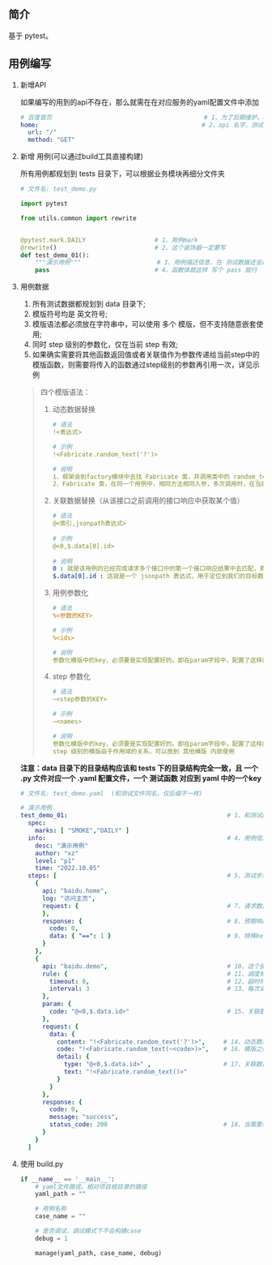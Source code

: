 ## 简介

基于 pytest。

## 用例编写

1. 新增API

   如果编写的用到的api不存在，那么就需在在对应服务的yaml配置文件中添加

   ```yaml
   # 百度首页                                          # 1、为了后期维护，api都应该写上备注
   home:                                             # 2、api 名字，测试数据中通过这个名字引用
     url: "/"
     method: "GET"
   ```

2. 新增 用例(可以通过build工具直接构建)

   所有用例都规划到 tests 目录下，可以根据业务模块再细分文件夹

   ```python
   # 文件名: test_demo.py
   
   import pytest
   
   from utils.common import rewrite
   
   
   @pytest.mark.DAILY                   # 1、用例mark
   @rewrite()                           # 2、这个装饰器一定要写
   def test_demo_01():
       """演示用例"""                     # 3、用例描述信息，在 测试数据还会再写一次，这里写出来只是为了方便理解
       pass                             # 4、函数体就这样 写个 pass 就行
   ```

3. 用例数据

   1. 所有测试数据都规划到 data 目录下;
   2. 模版符号均是 英文符号;
   3. 模版语法都必须放在字符串中，可以使用 多个 模版，但不支持随意嵌套使用;
   4. 同时 step 级别的参数化，仅在当前 step 有效;
   5. 如果确实需要将其他函数返回值或者关联值作为参数传递给当前step中的模版函数，则需要将传入的函数通过step级别的参数再引用一次，详见示例

   > 四个模版语法：
   >
   >
   > 1. 动态数据替换
   >
   >    ```yaml
   >    # 语法
   >    !<表达式>
   >
   >    # 示例
   >    !<Fabricate.random_text('?')>
   >
   >    # 说明
   >    1、框架会到factory模块中去找 Fabricate 类，并调用类中的 random_text 方法。这里 调用方法和在代码中一样，是可以直接传递参数的。
   >    2、Fabricate 类，在同一个用例中，相同方法相同入参，多次调用时，在当前用例返回相同数据。其他 类 也可通过配置实现该功能。
   >    ```
   >
   > 2. 关联数据替换（从该接口之前调用的接口响应中获取某个值）
   >
   >    ```yaml
   >    # 语法
   >    @<索引,jsonpath表达式>
   >       
   >    # 示例
   >    @<0,$.data[0].id>
   >       
   >    # 说明
   >    0 : 就是该用例的已经完成请求多个接口中的第一个接口响应结果中去匹配，索引值从 0 开始
   >    $.data[0].id : 这就是一个 jsonpath 表达式，用于定位到我们的目标数据
   >    ```
   >    
   > 3. 用例参数化
   >
   >    ```yaml
   >    # 语法
   >    %<参数的KEY>
   >
   >    # 示例
   >    %<ids>
   >
   >    # 说明
   >    参数化模版中的key，必须要是实现配置好的。即在param字段中，配置了这样的键。示例中就要求 用例的 param 中配置 ids。
   >    
   >    ```
   >    
   > 4. step 参数化
   >
   >    ```yaml
   >    # 语法
   >    ~<step参数的KEY>
   >
   >    # 示例
   >    ~<names>
   >
   >    # 说明
   >    参数化模版中的key，必须要是实现配置好的。即在param字段中，配置了这样的键。示例中就要求 当前step的 param 中配置 names；
   >    step 级别的模版由于作用域的关系，可以放到 其他模版 内部使用
   >    
   >    ```

   **注意：data 目录下的目录结构应该和 tests 下的目录结构完全一致，且 一个 .py 文件对应一个 .yaml 配置文件，一个 测试函数 对应到 yaml 中的一个key**

   ```yaml
   # 文件名: test_demo.yaml  (和测试文件同名，仅后缀不一样)
   
   # 演示用例
   test_demo_01:                                            # 1、和测试函数同名的 key，它的内容就是一个测试用例需要的全部信息
     spec:
       marks: [ "SMOKE","DAILY" ]
     info:                                                  # 4、用例信息
       desc: "演示用例"
       author: "xz"
       level: "p1"
       time: "2022.10.05"
     steps: [                                               # 5、测试步骤，里面一个 {} 表示一个接口
       {
         api: "baidu.home",                                 
         log: "访问主页",                            
         request: {                                         # 7、请求数据。内部的字段同标准库 requests.request 方法的入参
         },
         response: {                                        # 8、预期响应对象，仅写需要验证的key，层级结构保持和响应结果一致即可
           code: 0,
           data: { "==": 1 }                                # 9、特殊key: "<", ">", "==", ">=", "<=", "!=" 比较运算，这里表示返回值小于1
         }
       },
       {
         api: "baidu.demo",                                 # 10、这个接口仅演示部分用法，不是项目中真实的接口
         rule: {                                            # 11、调度规则，可不写。默认接口只会调用一次并验证。针对一些要查询进度的接口有用
           timeout: 0,                                      # 12、超时时间
           interval: 3                                      # 13、每次调度的时间间隔(s)
         },
         param: {
           code: "@<0,$.data.id>"                           # 15、关联数据替换模版
         },
         request: {							
           data: {														
             content: "!<Fabricate.random_text('?')>",     # 14、动态数据替换模版
             code: "!<Fabricate.random_text(~<code>)>",    # 16、模版之间不能任意嵌套，可通过step参数化的方式，将其他模版返回值传递给当前模版
             detail: {
               type: "@<0,$.data.id>" ,                    # 17、关联数据替换模版，只要不是嵌套场景，都可直接使用模版语法
               text: "!<Fabricate.random_text()>"
             }
           }
         },
         response: {
           code: 0,
           message: "success",
           status_code: 200                                # 18、当需要验证响应code的时候，像这样写到第一层级即可
         }
       }
     ]
   ```

4. 使用 build.py

   ```python
   if __name__ == '__main__':
       # yaml文件路径。相对项目根目录的路径
       yaml_path = ""
   
       # 用例名称
       case_name = ""
   
       # 是否调试，调试模式下不会构建case
       debug = 1
   
       manage(yaml_path, case_name, debug)
   ```

   

